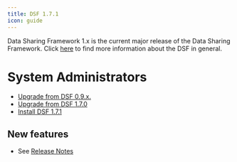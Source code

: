 ```yaml
---
title: DSF 1.7.1
icon: guide
---
```


Data Sharing Framework 1.x is the current major release of the Data Sharing Framework. Click [here](/explore/) to find more information about the DSF in general.

# System Administrators

- [Upgrade from DSF 0.9.x.](maintain/upgrade-from-0)
- [Upgrade from DSF 1.7.0](maintain/upgrade-from-1)
- [Install DSF 1.7.1](maintain/install)



## New features
- See [Release Notes](https://github.com/datasharingframework/dsf/releases/tag/v1.7.1)



